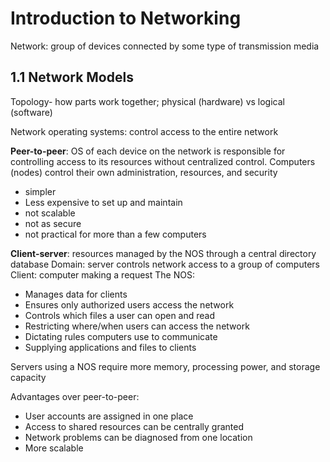 # Introduction to Networking

Network: group of devices connected by some type of transmission media

## 1.1 Network Models

Topology- how parts work together; physical (hardware) vs logical (software)

Network operating systems: control access to the entire network

**Peer-to-peer**: OS of each device on the network is responsible for controlling access to its resources without centralized control. Computers (nodes) control their own administration, resources, and security
* simpler
* Less expensive to set up and maintain
* not scalable
* not as secure
* not practical for more than a few computers

**Client-server**: resources managed by the NOS through a central directory database
Domain: server controls network access to a group of computers
Client: computer making a request
The NOS:
* Manages data for clients
* Ensures only authorized users access the network
* Controls which files a user can open and read
* Restricting where/when users can access the network
* Dictating rules computers use to communicate
* Supplying applications and files to clients

Servers using a NOS require more memory, processing power, and storage capacity

Advantages over peer-to-peer:
* User accounts are assigned in one place
* Access to shared resources can be centrally granted
* Network problems can be diagnosed from one location
* More scalable